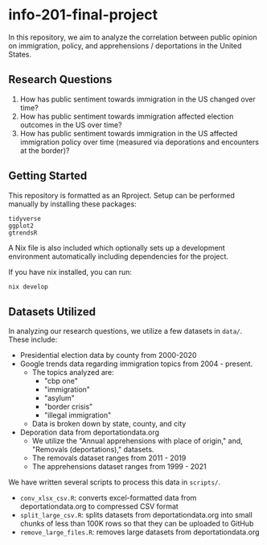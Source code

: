 # info-201-final-project

In this repository, we aim to analyze the correlation between public opinion on immigration, policy, and apprehensions / deportations in the United States.

## Research Questions

1. How has public sentiment towards immigration in the US changed over time?
2. How has public sentiment towards immigration affected election outcomes in the US over time?
3. How has public sentiment towards immigration in the US affected immigration policy over time (measured via deporations and encounters at the border)?

## Getting Started

This repository is formatted as an Rproject. Setup can be performed manually by installing these packages:

```
tidyverse
ggplot2
gtrendsR
```

A Nix file is also included which optionally sets up a development environment automatically including dependencies for the project.

If you have nix installed, you can run:

```bash
nix develop
```

## Datasets Utilized

In analyzing our research questions, we utilize a few datasets in `data/`. These include:

- Presidential election data by county from 2000-2020
- Google trends data regarding immigration topics from 2004 - present.
  - The topics analyzed are:
    - "cbp one"
    - "immigration"
    - "asylum"
    - "border crisis"
    - "illegal immigration"
  - Data is broken down by state, county, and city
- Deporation data from deportationdata.org
  - We utilize the "Annual apprehensions with place of origin," and, "Removals (deportations)," datasets.
  - The removals dataset ranges from 2011 - 2019
  - The apprehensions dataset ranges from 1999 - 2021

We have written several scripts to process this data in `scripts/`.

- `conv_xlsx_csv.R`: converts excel-formatted data from deportationdata.org to compressed CSV format
- `split_large_csv.R`: splits datasets from deportationdata.org into small chunks of less than 100K rows so that they can be uploaded to GitHub
- `remove_large_files.R`: removes large datasets from deportationdata.org
